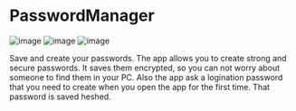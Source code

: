 # PasswordManager
![image](https://github.com/user-attachments/assets/ff7f4d08-233a-4b88-91d0-ec8018276524)
![image](https://github.com/user-attachments/assets/13ffb67f-a99b-48b2-80fb-12bc1c03e3d8)
![image](https://github.com/user-attachments/assets/8239e82a-d927-43c2-8f22-b8b1e4a3518a)

Save and create your passwords.
The app allows you to create strong and secure passwords. It saves them encrypted, so you can not worry about someone to find them in your PC. Also the app ask a logination password that you need to create when you open the app for the first time. That password is saved heshed.
